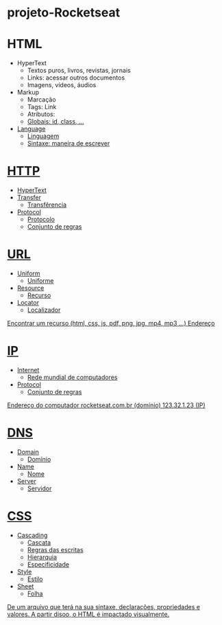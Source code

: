 # projeto-Rocketseat

# HTML 

- HyperText
  - Textos puros, livros, revistas, jornais
  - Links: acessar outros documentos
  - Imagens, vídeos, áudios
- Markup
  - Marcação
  - Tags: <a> Link </a>
  - Atributos: <a href="https://rocketseat.com.br">
  - Globais: id, class, ...
- Language
  - Linguagem
  - Sintaxe: maneira de escrever

# HTTP

- HyperText
- Transfer
  - Transfêrencia
- Protocol
  - Protocolo
  - Conjunto de regras

# URL

- Uniform
  - Uniforme
- Resource
  - Recurso
- Locator
  - Localizador

Encontrar um recurso (html, css, js, pdf, png, jpg, mp4, mp3 ...)
Endereço

# IP

- Internet
  - Rede mundial de computadores
- Protocol
  - Conjunto de regras

Endereço do computador
rocketseat.com.br (domínio)
123.32.1.23 (IP)

# DNS 

- Domain
  - Domínio
- Name
  - Nome
- Server
  - Servidor

# CSS

- Cascading 
  - Cascata
  - Regras das escritas
  - Hierarquia
  - Especificidade
- Style 
  - Estilo
- Sheet
  - Folha

De um arquivo que terá na sua sintaxe, declarações, propriedades e valores.
A partir disoo, o HTML é impactado visualmente.